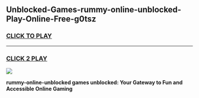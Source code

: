 
## Unblocked-Games-rummy-online-unblocked-Play-Online-Free-g0tsz
<h3>
<a href="https://premium76.site?title=rummy-online-unblocked&ref=26A">CLICK TO PLAY</a></h3>
<hr>

<h3>
<a href="https://premium76.site?title=rummy-online-unblocked&ref=26A">CLICK 2 PLAY</a>
  
</h3>

<a href="https://premium76.site?title=rummy-online-unblocked&ref=26A"><img src="https://clearcache.store/games.png"></a>


**rummy-online-unblocked games unblocked: Your Gateway to Fun and Accessible Online Gaming**
